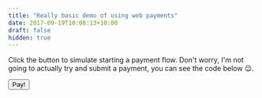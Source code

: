 ```yaml
---
title: "Really basic demo of using web payments"
date: 2017-09-19T10:08:13+10:00
draft: false
hidden: true
---
```


Click the button to simulate starting a payment flow. Don't worry, I'm not going to actually try and submit a payment, you can see the code below :wink:.

<button>Pay!</button>
<ul></ul>

<script data-preview-code>
    document.getElementsByTagName('button')[0].addEventListener('click', (e) => {
        const methods = {
            supportedMethods: ['basic-card'],
            data: {
                supportedNetworks: ['visa', 'mastercard', 'amex'],
                supportedTypes: ['credit', 'debit']
            }
        };

        const paymentDetails = {
            total:{
                label: 'You owe me',
                amount: {
                    currency: 'AUD',
                    value: 42
                }
            }
        };

        const opts = {
            requestPayerName: true,
            requestPayerPhone: true,
            requestPayerEmail: true
        };

        const request = new PaymentRequest([methods], paymentDetails, opts);

        request.show()
            .then((instrument) => {
                let details = instrument.details;
                details.cardNumber = 'XXXX-XXXX-XXXX-' + details.cardNumber.substr(12);
                details.cardSecurityCode = '***';

                const ul = document.getElementsByTagName('ul')[0];
                ul.innerHTML = '';

                Object.keys(details).forEach((key) => {
                    const el = document.createElement('li');
                    el.innerHTML = `${key}: ${JSON.stringify(details[key])}`;
                    ul.appendChild(el);
                });

                instrument.complete('success');
            })
            .catch((e) => {
                console.error(e);
                e.complete('error');
            });
    }, false);
</script>